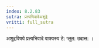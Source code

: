 ```yaml
---
index: 8.2.83
sutra: प्रत्यभिवादेअशूद्रे
vritti: full_sutra
---
```


अशूद्रविषये प्रत्यभिवादे वाक्यस्य टे: प्लुत: उदात्त: ।
